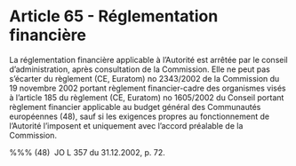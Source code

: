 # Article 65 - Réglementation financière


La réglementation financière applicable à l’Autorité est arrêtée par le conseil d’administration, après consultation de la Commission. Elle ne peut pas s’écarter du règlement (CE, Euratom) no 2343/2002 de la Commission du 19 novembre 2002 portant règlement financier-cadre des organismes visés à l’article 185 du règlement (CE, Euratom) no 1605/2002 du Conseil portant règlement financier applicable au budget général des Communautés européennes (48), sauf si les exigences propres au fonctionnement de l’Autorité l’imposent et uniquement avec l’accord préalable de la Commission.

%%% (48)  JO L 357 du 31.12.2002, p. 72.
